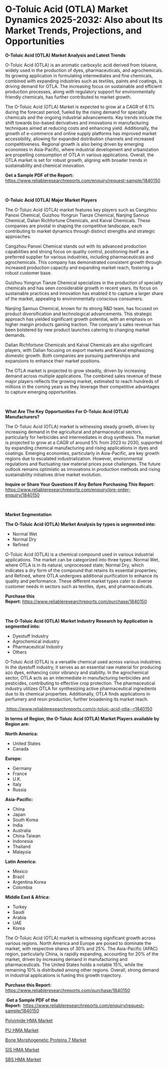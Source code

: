 <p><h1>O-Toluic Acid (OTLA) Market Dynamics 2025-2032: Also about Its Market Trends, Projections, and Opportunities</h1></p><p><strong>O-Toluic Acid (OTLA) Market Analysis and Latest Trends</strong></p>
<p><p>O-Toluic Acid (OTLA) is an aromatic carboxylic acid derived from toluene, widely used in the production of dyes, pharmaceuticals, and agrochemicals. Its growing application in formulating intermediates and fine chemicals, combined with expanding industries such as textiles, paints and coatings, is driving demand for OTLA. The increasing focus on sustainable and efficient production processes, along with regulatory support for environmentally friendly chemicals, has further contributed to market growth.</p><p>The O-Toluic Acid (OTLA) Market is expected to grow at a CAGR of 6.1% during the forecast period, fueled by the rising demand for specialty chemicals and the ongoing industrial advancements. Key trends include the shift towards bio-based derivatives and innovations in manufacturing techniques aimed at reducing costs and enhancing yield. Additionally, the growth of e-commerce and online supply platforms has improved market accessibility, allowing for expanded distribution channels and increased competitiveness. Regional growth is also being driven by emerging economies in Asia-Pacific, where industrial development and urbanization are propelling consumption of OTLA in various applications. Overall, the OTLA market is set for robust growth, aligning with broader trends in sustainability and chemical innovation.</p></p>
<p><strong>Get a Sample PDF of the Report:&nbsp;</strong> <a href="https://www.reliableresearchreports.com/enquiry/request-sample/1840150?utm_campaign=113&utm_medium=2&utm_source=Github&utm_content=ia&utm_term=03022025&utm_id=o-toluic-acid-otla">https://www.reliableresearchreports.com/enquiry/request-sample/1840150</a></p>
<p>&nbsp;</p>
<p><strong>O-Toluic Acid (OTLA) Major Market Players</strong></p>
<p><p>The O-Toluic Acid (OTLA) market features key players such as Cangzhou Panoxi Chemical, Guizhou Yongrun Tianze Chemical, Nanjing Sannuo Chemical, Dalian Richfortune Chemicals, and Kaival Chemicals. These companies are pivotal in shaping the competitive landscape, each contributing to market dynamics through distinct strengths and strategic approaches.</p><p>Cangzhou Panoxi Chemical stands out with its advanced production capabilities and strong focus on quality control, positioning itself as a preferred supplier for various industries, including pharmaceuticals and agrochemicals. This company has demonstrated consistent growth through increased production capacity and expanding market reach, fostering a robust customer base.</p><p>Guizhou Yongrun Tianze Chemical specializes in the production of specialty chemicals and has seen considerable growth in recent years. Its focus on sustainable practices and innovation has enabled it to capture a larger share of the market, appealing to environmentally conscious consumers.</p><p>Nanjing Sannuo Chemical, known for its strong R&D team, has focused on product diversification and technological advancements. This strategic approach has yielded significant growth potential, with an emphasis on higher margin products gaining traction. The company's sales revenue has been bolstered by new product launches catering to changing market demands.</p><p>Dalian Richfortune Chemicals and Kaival Chemicals are also significant players, with Dalian focusing on export markets and Kaival emphasizing domestic growth. Both companies are pursuing partnerships and expansions to enhance their market positions.</p><p>The OTLA market is projected to grow steadily, driven by increasing demand across multiple applications. The combined sales revenue of these major players reflects the growing market, estimated to reach hundreds of millions in the coming years as they leverage their competitive advantages to capture emerging opportunities.</p></p>
<p>&nbsp;</p>
<p><strong>What Are The Key Opportunities For O-Toluic Acid (OTLA) Manufacturers?</strong></p>
<p><p>The O-Toluic Acid (OTLA) market is witnessing steady growth, driven by increasing demand in the agricultural and pharmaceutical sectors, particularly for herbicides and intermediates in drug synthesis. The market is projected to grow at a CAGR of around 5% from 2023 to 2030, supported by expanding chemical manufacturing and rising applications in dyes and coatings. Emerging economies, particularly in Asia-Pacific, are key growth regions due to escalated industrialization. However, environmental regulations and fluctuating raw material prices pose challenges. The future outlook remains optimistic as innovations in production methods and rising sustainability initiatives drive market evolution.</p></p>
<p><strong>Inquire or Share Your Questions If Any Before Purchasing This Report:</strong> <a href="https://www.reliableresearchreports.com/enquiry/pre-order-enquiry/1840150?utm_campaign=113&utm_medium=2&utm_source=Github&utm_content=ia&utm_term=03022025&utm_id=o-toluic-acid-otla">https://www.reliableresearchreports.com/enquiry/pre-order-enquiry/1840150</a></p>
<p>&nbsp;</p>
<p><strong>Market Segmentation</strong></p>
<p><strong>The O-Toluic Acid (OTLA) Market Analysis by types is segmented into:</strong></p>
<p><ul><li>Normal Wet</li><li>Normal Dry</li><li>Refined</li></ul></p>
<p><p>O-Toluic Acid (OTLA) is a chemical compound used in various industrial applications. The market can be categorized into three types: Normal Wet, where OTLA is in its natural, unprocessed state; Normal Dry, which indicates a dry form of the compound that retains its essential properties; and Refined, where OTLA undergoes additional purification to enhance its quality and performance. These different market types cater to diverse customer needs in sectors such as textiles, dyes, and pharmaceuticals.</p></p>
<p><strong>Purchase this Report:&nbsp;</strong><a href="https://www.reliableresearchreports.com/purchase/1840150?utm_campaign=113&utm_medium=2&utm_source=Github&utm_content=ia&utm_term=03022025&utm_id=o-toluic-acid-otla">https://www.reliableresearchreports.com/purchase/1840150</a></p>
<p>&nbsp;</p>
<p><strong>The O-Toluic Acid (OTLA) Market Industry Research by Application is segmented into:</strong></p>
<p><ul><li>Dyestuff Industry</li><li>Agrochemical industry</li><li>Pharmaceutical Industry</li><li>Others</li></ul></p>
<p><p>O-Toluic Acid (OTLA) is a versatile chemical used across various industries. In the dyestuff industry, it serves as an essential raw material for producing azo dyes, enhancing color vibrancy and stability. In the agrochemical sector, OTLA acts as an intermediate in manufacturing herbicides and pesticides, contributing to effective crop protection. The pharmaceutical industry utilizes OTLA for synthesizing active pharmaceutical ingredients due to its chemical properties. Additionally, OTLA finds applications in perfumery and resin production, further broadening its market reach.</p></p>
<p><a href="https://www.reliableresearchreports.com/o-toluic-acid-otla--r1840150?utm_campaign=113&utm_medium=2&utm_source=Github&utm_content=ia&utm_term=03022025&utm_id=o-toluic-acid-otla">&nbsp;https://www.reliableresearchreports.com/o-toluic-acid-otla--r1840150</a></p>
<p><strong>In terms of Region, the O-Toluic Acid (OTLA) Market Players available by Region are:</strong></p>
<p>
    <p> <strong> North America: </strong>
        <ul>
            <li>United States</li>
            <li>Canada</li>
        </ul>
        </p> 
    <p> <strong> Europe: </strong>
        <ul>
            <li>Germany</li>
            <li>France</li>
            <li>U.K.</li>
            <li>Italy</li>
            <li>Russia</li>
        </ul>
        </p> 
    <p> <strong> Asia-Pacific: </strong>
        <ul>
            <li>China</li>
            <li>Japan</li>
            <li>South Korea</li>
            <li>India</li>
            <li>Australia</li>
            <li>China Taiwan</li>
            <li>Indonesia</li>
            <li>Thailand</li>
            <li>Malaysia</li>
        </ul>
        </p> 
    <p> <strong> Latin America: </strong>
        <ul>
            <li>Mexico</li>
            <li>Brazil</li>
            <li>Argentina Korea</li>
            <li>Colombia</li>
        </ul>
        </p> 
    <p> <strong> Middle East & Africa: </strong>
        <ul>
            <li>Turkey</li>
            <li>Saudi</li>
            <li>Arabia</li>
            <li>UAE</li>
            <li>Korea</li>
        </ul>
    </p>
    </p>
<p><p>The O-Toluic Acid (OTLA) market is witnessing significant growth across various regions. North America and Europe are poised to dominate the market, with respective shares of 30% and 25%. The Asia-Pacific (APAC) region, particularly China, is rapidly expanding, accounting for 20% of the market, driven by increasing demand in manufacturing and pharmaceuticals. The United States holds a notable 15%, while the remaining 10% is distributed among other regions. Overall, strong demand in industrial applications is fueling this growth trajectory.</p></p>
<p><strong>Purchase this Report: </strong><a href="https://www.reliableresearchreports.com/purchase/1840150?utm_campaign=113&utm_medium=2&utm_source=Github&utm_content=ia&utm_term=03022025&utm_id=o-toluic-acid-otla">https://www.reliableresearchreports.com/purchase/1840150</a></p>
<p>&nbsp;<strong>Get a Sample PDF of the Report:&nbsp;&nbsp;</strong><a href="https://www.reliableresearchreports.com/enquiry/request-sample/1840150?utm_campaign=113&utm_medium=2&utm_source=Github&utm_content=ia&utm_term=03022025&utm_id=o-toluic-acid-otla">https://www.reliableresearchreports.com/enquiry/request-sample/1840150</a></p>
<p><strong></strong></p>
<p><p><a href="https://github.com/ajatawlasta/Market-Research-Report-List-1/blob/main/polyimide-hma-market.md?utm_campaign=113&utm_medium=2&utm_source=Github&utm_content=ia&utm_term=03022025&utm_id=o-toluic-acid-otla">Polyimide HMA Market</a></p><p><a href="https://github.com/letisharempel95/Market-Research-Report-List-1/blob/main/pu-hma-market.md?utm_campaign=113&utm_medium=2&utm_source=Github&utm_content=ia&utm_term=03022025&utm_id=o-toluic-acid-otla">PU HMA Market</a></p><p><a href="https://github.com/lehumiston1971679/Market-Research-Report-List-1/blob/main/bone-morphogenetic-proteins-7-market.md?utm_campaign=113&utm_medium=2&utm_source=Github&utm_content=ia&utm_term=03022025&utm_id=o-toluic-acid-otla">Bone Morphogenetic Proteins 7 Market</a></p><p><a href="https://github.com/locarol73/Market-Research-Report-List-1/blob/main/sis-hma-market.md?utm_campaign=113&utm_medium=2&utm_source=Github&utm_content=ia&utm_term=03022025&utm_id=o-toluic-acid-otla">SIS HMA Market</a></p><p><a href="https://github.com/semiensamuel72378/Market-Research-Report-List-1/blob/main/sbs-hma-market.md?utm_campaign=113&utm_medium=2&utm_source=Github&utm_content=ia&utm_term=03022025&utm_id=o-toluic-acid-otla">SBS HMA Market</a></p></p>